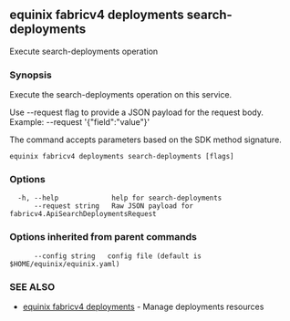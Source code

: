 ## equinix fabricv4 deployments search-deployments

Execute search-deployments operation

### Synopsis

Execute the search-deployments operation on this service.

Use --request flag to provide a JSON payload for the request body.
Example: --request '{"field":"value"}'

The command accepts parameters based on the SDK method signature.

```
equinix fabricv4 deployments search-deployments [flags]
```

### Options

```
  -h, --help             help for search-deployments
      --request string   Raw JSON payload for fabricv4.ApiSearchDeploymentsRequest
```

### Options inherited from parent commands

```
      --config string   config file (default is $HOME/equinix/equinix.yaml)
```

### SEE ALSO

* [equinix fabricv4 deployments](equinix_fabricv4_deployments.md)	 - Manage deployments resources

